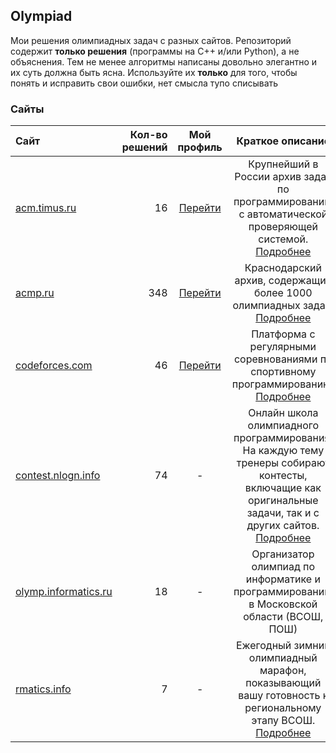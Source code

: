 ## Olympiad

Мои решения олимпиадных задач с разных сайтов. Репозиторий содержит **только решения** (программы на C++ и/или Python), а не объяснения. Тем не менее алгоритмы написаны довольно элегантно и их суть должна быть ясна. Используйте их **только** для того, чтобы понять и исправить свои ошибки, нет смысла тупо списывать


### Сайты

| Сайт | Кол-во решений | Мой профиль | Краткое описание | Содержание |
|:-----|---------------:|:-----------:|:----------------:|:----------:|
| [acm.timus.ru](https://acm.timus.ru) | 16<!-- TIMUS --> | [Перейти](https://acm.timus.ru/author.aspx?id=323139) | Крупнейший в России архив задач по программированию с автоматической проверяющей системой. [Подробнее](https://acm.timus.ru/) | Решения |
| [acmp.ru](https://acmp.ru) | 348<!-- ACMP --> | [Перейти](https://acmp.ru/index.asp?main=user&id=300682) | Краснодарский архив, содержащий более 1000 олимпиадных задач. [Подробнее](https://acmp.ru/article.asp?id_text=7) | Решения |
| [codeforces.com](https://codeforces.com) | 46<!-- CODEFORCES --> | [Перейти](https://codeforces.com/profile/YariKartoshe4ka) | Платформа с регулярными соревнованиями по спортивному программированию. [Подробнее](https://codeforces.com/help#q1) | Решения |
| [contest.nlogn.info](https://contest.nlogn.info) | 74<!-- NLOGN --> | - | Онлайн школа олимпиадного программирования. На каждую тему тренеры собирают контесты, включащие как оригинальные задачи, так и с других сайтов. [Подробнее](https://nlogn.info/) | Условия, решения |
| [olymp.informatics.ru](https://olymp.informatics.ru) | 18<!-- INFORMATICS --> | - | Организатор олимпиад по информатике и программированию в Московской области (ВСОШ, ПОШ) | Условия, решения |
| [rmatics.info](https://rmatics.info) | 7<!-- RMATICS --> | - | Ежегодный зимний олимпиадный марафон, показывающий вашу готовность к региональному этапу ВСОШ. [Подробнее](https://internat.msu.ru/educational-projects/zom-about/) | Условия, решения, разборы |
